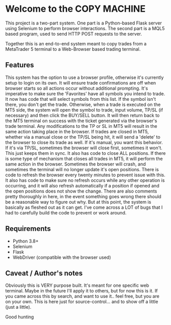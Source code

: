 # Welcome to the COPY MACHINE

This project is a two-part system.
One part is a Python-based Flask server using Selenium to perform browser interactions.
The second part is a MQL5 based program, used to send HTTP POST requests to the server.

Together this is an end-to-end system meant to copy trades from a MetaTrader 5 terminal to a Web-Browser based trading terminal.

## Features

This system has the option to use a browser profile, otherwise it's currently setup to login on its own.
It will ensure trade confirmations are off when browser starts so all actions occur without additional prompting.
It's imperative to make sure the 'Favorites' have all symbols you intend to trade. It now has code that will select symbols from this list.
If the symbol isn't there, you don't get the trade.
Otherwise, when a trade is executed on the MT5 side, the system will open the symbol to trade, input volume, TP/SL (if necessary) and then click the BUY/SELL button.
It will then return back to the MT5 terminal on success with the ticket generated via the browser's trade terminal.
Any modifications to the TP or SL in MT5 will result in the same action taking place in the browser.
If trades are closed in MT5, whether via a manual close or the TP/SL being hit, it will send a 'delete' to the browser to close its trade as well.
If it's manual, you want this behavior. If it's via TP/SL, sometimes the browser will close first, sometimes it won't. This just keeps them in sync.
It also has code to close ALL positions. If there is some type of mechanism that closes all trades in MT5, it will perform the same action in the browser.
Sometimes the browser will crash, and sometimes the terminal will no longer update it's open positions. There is code to refresh the browser every twenty minutes to prevent issue with this.
It also has code to make sure no refresh occurs while any other operation is occurring, and it will also refresh automatically if a position if opened and the open positions does not show the change.
There are also comments pretty thoroughly in here, in the event something goes wrong there should be a reasonable way to figure out why.
But at this point, the system is basically as fleshed out as it can get. I've come across a LOT of bugs that I had to carefully build the code to prevent or work around.

## Requirements

- Python 3.8+
- Selenium
- Flask
- WebDriver (compatible with the browser used)

## Caveat / Author's notes

Obviously this is VERY purpose built. It's meant for one specific web terminal. Maybe in the future I'll apply it to others, but for now this is it.
If you came across this by search, and want to use it.. feel free, but you are on your own.
This is here just for source-control... and to show off a little (just a little).

Good hunting

